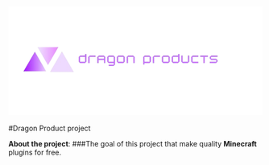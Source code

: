 <img src="./logo.png"/>

#Dragon Product project


**About the project**: ###The goal of this project that make quality __Minecraft__ plugins for free.